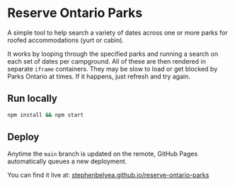 # Reserve Ontario Parks

A simple tool to help search a variety of dates across one or more parks for roofed accommodations (yurt or cabin).

It works by looping through the specified parks and running a search on each set of dates per campground. All of these are then rendered in separate `iframe` containers. They may be slow to load or get blocked by Parks Ontario at times. If it happens, just refresh and try again.

## Run locally

```bash
npm install && npm start
```

## Deploy

Anytime the `main` branch is updated on the remote, GitHub Pages automatically queues a new deployment.

You can find it live at: [stephenbelyea.github.io/reserve-ontario-parks](https://stephenbelyea.github.io/reserve-ontario-parks/)
